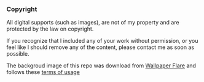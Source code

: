 

### Copyright
All digital supports (such as images), are not of my property and are protected by the law on copyright.

If you recognize that I included any of your work without permission, or you feel like I should remove any of the
content, please contact me as soon as possible.

The backgroud image of this repo was download from [Wallpaper Flare](https://www.wallpaperflare.com/reflection-hallstattersee-alps-tourism-bad-goisern-town-wallpaper-tgifx/download/1280x640)
and follows these [terms of usage](https://www.wallpaperflare.com/terms-of-use)
